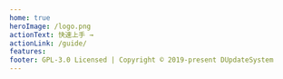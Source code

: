 ```yaml
---
home: true
heroImage: /logo.png
actionText: 快速上手 →
actionLink: /guide/
features:
footer: GPL-3.0 Licensed | Copyright © 2019-present DUpdateSystem
---
```

